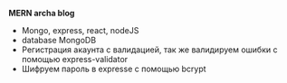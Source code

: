 **MERN archa blog**  
- Mongo, express, react, nodeJS
- database MongoDB
- Регистрация акаунта с валидацией, так же валидируем ошибки с помощью express-validator
- Шифруем пароль в expresse с помощью bcrypt
